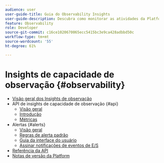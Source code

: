```yaml
---
audience: user
user-guide-title: Guia do Observability Insights
user-guide-description: Descubra como monitorar as atividades da Platform usando métricas estatísticas e notificações de eventos do Adobe Experience Platform Observability Insights.
feature: Observability
role: Developer
source-git-commit: c16ce1020670065ecc5415bc3e9ca428adbbd50c
workflow-type: tm+mt
source-wordcount: '55'
ht-degree: 61%

---
```



# Insights de capacidade de observação {#observability}

* [Visão geral dos Insights de observação](./home.md)
* API de insights de capacidade de observação {#api}
   * [Visão geral](./api/overview.md)
   * [Introdução](./api/getting-started.md)
   * [Métricas](./api/metrics.md)
* Alertas {#alerts}
   * [Visão geral](./alerts/overview.md)
   * [Regras de alerta padrão](./alerts/rules.md)
   * [Guia da interface do usuário](./alerts/ui.md)
   * [Assinar notificações de eventos de E/S](./alerts/subscribe.md)
* [Referência da API](https://www.adobe.io/experience-platform-apis/references/observability-insights/)
* [Notas de versão da Platform](https://experienceleague.adobe.com/docs/experience-platform/release-notes/latest.html?lang=pt-BR)